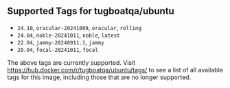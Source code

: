 ## Supported Tags for tugboatqa/ubuntu

* `24.10`, `oracular-20241009`, `oracular`, `rolling`
* `24.04`, `noble-20241011`, `noble`, `latest`
* `22.04`, `jammy-20240911.1`, `jammy`
* `20.04`, `focal-20241011`, `focal`

The above tags are currently supported. Visit https://hub.docker.com/r/tugboatqa/ubuntu/tags/ to see a list of all available tags for this image, including those that are no longer supported.
